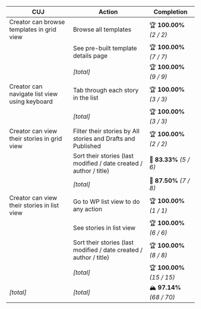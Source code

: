 | **CUJ**                                       | **Action**                                                         | **Completion**             |
| --------------------------------------------- | ------------------------------------------------------------------ | -------------------------- |
| Creator can browse templates in grid view     | Browse all templates                                               | 🏆 **100.00%** *(2 / 2)*   |
|                                               | See pre-built template details page                                | 🏆 **100.00%** *(7 / 7)*   |
|                                               | *[total]*                                                          | 🏆 **100.00%** *(9 / 9)*   |
| Creator can navigate list view using keyboard | Tab through each story in the list                                 | 🏆 **100.00%** *(3 / 3)*   |
|                                               | *[total]*                                                          | 🏆 **100.00%** *(3 / 3)*   |
| Creator can view their stories in grid view   | Filter their stories by All stories and Drafts and Published       | 🏆 **100.00%** *(2 / 2)*   |
|                                               | Sort their stories (last modified / date created / author / title) | 🛴 **83.33%** *(5 / 6)*    |
|                                               | *[total]*                                                          | 🛴 **87.50%** *(7 / 8)*    |
| Creator can view their stories in list view   | Go to WP list view to do any action                                | 🏆 **100.00%** *(1 / 1)*   |
|                                               | See stories in list view                                           | 🏆 **100.00%** *(6 / 6)*   |
|                                               | Sort their stories (last modified / date created / author / title) | 🏆 **100.00%** *(8 / 8)*   |
|                                               | *[total]*                                                          | 🏆 **100.00%** *(15 / 15)* |
| *\[total\]*                                   | *\[total\]*                                                        | 🏔️ **97.14%** *(68 / 70)* |